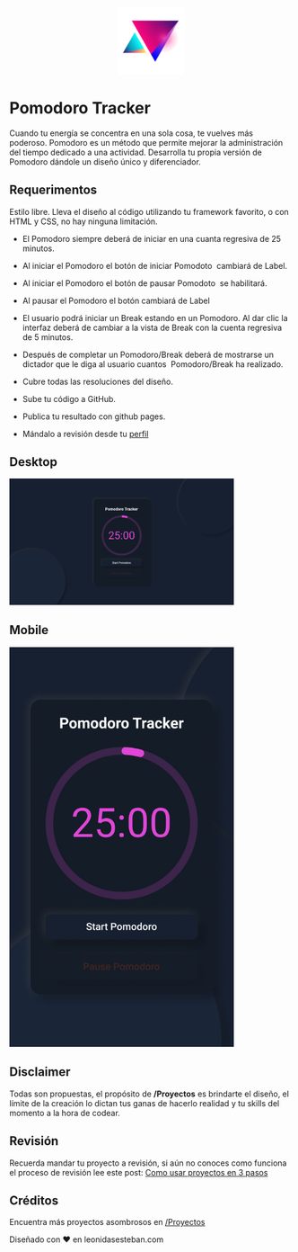 <div align="center">
<img width="120px"  src="https://raw.githubusercontent.com/no-te-rindas/logo/main/Logo/LeonidasEsteban-destello-envolvente-cuadrada.png" />
</div>

# Pomodoro Tracker
Cuando tu energía se concentra en una sola cosa, te vuelves más poderoso. Pomodoro es un método que permite mejorar la administración del tiempo dedicado a una actividad. Desarrolla tu propia versión de Pomodoro dándole un diseño único y diferenciador. 

## Requerimentos

Estilo libre. Lleva el diseño al código utilizando tu framework favorito, o con HTML y CSS, no hay ninguna limitación.

- El Pomodoro siempre deberá de iniciar en una cuanta regresiva de 25 minutos.

- Al iniciar el Pomodoro el botón de iniciar Pomodoto  cambiará de Label.

- Al iniciar el Pomodoro el botón de pausar Pomodoto  se habilitará.

- Al pausar el Pomodoro el botón cambiará de Label

- El usuario podrá iniciar un Break estando en un Pomodoro. Al dar clic la interfaz deberá de cambiar a la vista de Break con la cuenta regresiva de 5 minutos.

- Después de completar un Pomodoro/Break deberá de mostrarse un dictador que le diga al usuario cuantos  Pomodoro/Break ha realizado.

- Cubre todas las resoluciones del diseño.

- Sube tu código a GitHub.

- Publica tu resultado con github pages.

- Mándalo a revisión desde tu [perfil](https://leonidasesteban.com/estudiante)


## Desktop

<img width="400px"  src="https://raw.githubusercontent.com/uxcristopher/imagenes/main/Readmes/Pomodoro%20tracker/Desktop-pomodoro.jpg" />


## Mobile

<img width="400px"  src="https://raw.githubusercontent.com/uxcristopher/imagenes/main/Readmes/Pomodoro%20tracker/Mobile-pomodoro.jpg" />

## Disclaimer

Todas son propuestas, el propósito de **/Proyectos** es brindarte el diseño, el límite de la creación lo dictan tus ganas de hacerlo realidad y tu skills del momento a la hora de codear.

## Revisión

Recuerda mandar tu proyecto a revisión, si aún no conoces como funciona el proceso de revisión lee este post: [Como usar proyectos en 3 pasos](https://leonidasesteban.com/blog/como-usar-proyectos-en-3-pasos)

## Créditos

Encuentra más proyectos asombrosos en [/Proyectos](https://leonidasesteban.com/proyectos)

Diseñado con ♥️ en leonidasesteban.com
